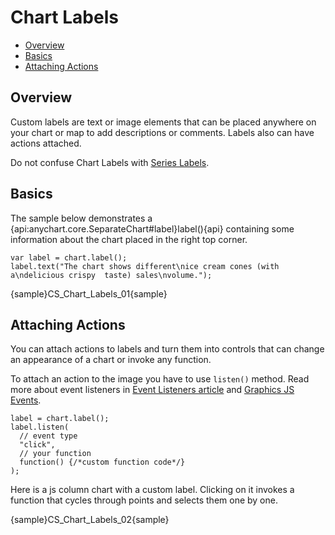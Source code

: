 # Chart Labels 

* [Overview](#overview)
* [Basics](#text_labels)
* [Attaching Actions](#attaching_actions)

## Overview

Custom labels are text or image elements that can be placed anywhere on your chart or map to add descriptions or comments. Labels also can have actions attached.

Do not confuse Chart Labels with [Series Labels](../Common_Settings/Labels).

## Basics

The sample below demonstrates a {api:anychart.core.SeparateChart#label}label(){api} containing some information about the chart placed in the right top corner.

```
var label = chart.label();
label.text("The chart shows different\nice cream cones (with a\ndelicious crispy  taste) sales\nvolume.");
```

{sample}CS\_Chart\_Labels\_01{sample}

## Attaching Actions

You can attach actions to labels and turn them into controls that can change an appearance of a chart or invoke any function.

To attach an action to the image you have to use `listen()` method. Read more about event listeners in [Event Listeners article](Event_Listeners) and [Graphics JS Events](../Graphics/Events).

```
label = chart.label();
label.listen(
  // event type
  "click",
  // your function
  function() {/*custom function code*/}
);
```

Here is a js column chart with a custom label. Clicking on it invokes a function that cycles through points and  selects them one by one. 

{sample}CS\_Chart\_Labels\_02{sample}